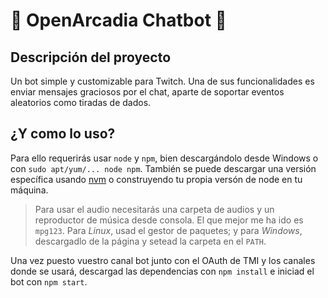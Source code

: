 # :robot: OpenArcadia Chatbot :robot:
## Descripción del proyecto
Un bot simple y customizable para Twitch. Una de sus funcionalidades es enviar mensajes graciosos por el chat, aparte de soportar eventos aleatorios como tiradas de dados.

## ¿Y como lo uso?
Para ello requerirás usar `node` y `npm`, bien descargándolo desde Windows o con `sudo apt/yum/... node npm`. También se puede descargar una versión específica usando [nvm](https://github.com/nvm-sh/nvm) o construyendo tu propia versón de node en tu máquina.

> Para usar el audio necesitarás una carpeta de audios y un reproductor de música desde consola. El que mejor me ha ido es `mpg123`. Para *Linux*, usad el gestor de paquetes; y para *Windows*, descargadlo de la página y setead la carpeta en el `PATH`.

Una vez puesto vuestro canal bot junto con el OAuth de TMI y los canales donde se usará, descargad las dependencias con `npm install` e iniciad el bot con `npm start`.
